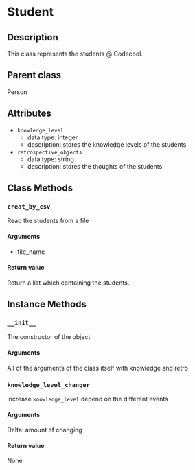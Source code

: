 # Student

## Description
This class represents the students @ Codecool.

## Parent class
Person

## Attributes

* ```knowledge_level```
  * data type: integer
  * description: stores the knowledge levels of the students
* ```retrospective_objects```
  * data type: string
  * description: stores the thoughts of the students

## Class Methods

### ```creat_by_csv```
Read the students from a file

#### Arguments
* file_name


#### Return value
Return a list which containing the students.

## Instance Methods

### ```__init__```
The constructor of the object

#### Arguments
All of the arguments of the class itself with knowledge and retro

### ```knowledge_level_changer```
increase ```knowledge_level``` depend on the different events

#### Arguments
Delta: amount of changing

#### Return value
None
